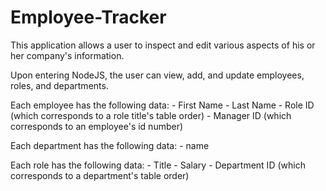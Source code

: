 # Employee-Tracker

This application allows a user to inspect and edit various aspects of his or her company's information.

Upon entering NodeJS, the user can view, add, and update employees, roles, and departments.

Each employee has the following data:
    - First Name
    - Last Name
    - Role ID (which corresponds to a role title's table order)
    - Manager ID (which corresponds to an employee's id number)

Each department has the following data:
    - name

Each role has the following data: 
    - Title
    - Salary
    - Department ID (which corresponds to a department's table order)

